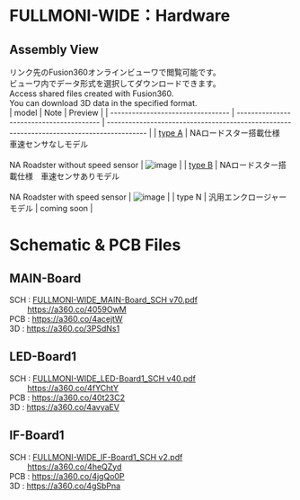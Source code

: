 # FULLMONI-WIDE：Hardware
## Assembly View
リンク先のFusion360オンラインビューワで閲覧可能です。<br>
ビューワ内でデータ形式を選択してダウンロードできます。<br>
Access shared files created with Fusion360.<br>
You can download 3D data in the specified format.<br>
| model                             | Note                                     | Preview                                                                                   |
| --------------------------------- | ---------------------------------------- | ----------------------------------------------------------------------------------------- |
| [type A](https://a360.co/4iwMT53) | NAロードスター搭載仕様　車速センサなしモデル<br><br> NA Roadster without speed sensor | ![image](https://github.com/user-attachments/assets/8232431c-e633-477c-b88c-38fa48a43e2b) |
| [type B](https://a360.co/4kALsVd) | NAロードスター搭載仕様　車速センサありモデル<br><br> NA Roadster with speed sensor | ![image](https://github.com/user-attachments/assets/d97cb603-2d4a-47da-a86b-308152c9f7fb) |
| type N | 汎用エンクロージャーモデル | coming soon |

# Schematic & PCB Files
## MAIN-Board
 SCH : [FULLMONI-WIDE_MAIN-Board_SCH v70.pdf](https://github.com/tomoya723/FULLMONI-WIDE/blob/main/PCB/FULLMONI-WIDE_MAIN-Board_SCH%20v70.pdf)<br>
 &emsp;&emsp; https://a360.co/4059OwM<br>
 PCB : https://a360.co/4acejtW<br>
 3D : https://a360.co/3PSdNs1<br>
## LED-Board1
 SCH : [FULLMONI-WIDE_LED-Board1_SCH v40.pdf](https://github.com/tomoya723/FULLMONI-WIDE/blob/main/PCB/FULLMONI-WIDE_LED-Board1_SCH%20v40.pdf)<br>
&emsp;&emsp; https://a360.co/4fYChtY<br>
 PCB : https://a360.co/40t23C2<br>
 3D : https://a360.co/4avyaEV<br>
## IF-Board1
 SCH : [FULLMONI-WIDE_IF-Board1_SCH v2.pdf](https://github.com/tomoya723/FULLMONI-WIDE/blob/main/PCB/FULLMONI-WIDE_IF-Board1_SCH%20v2.pdf)<br>
&emsp;&emsp; https://a360.co/4heQZyd<br>
 PCB : https://a360.co/4jgQo0P<br>
 3D : https://a360.co/4gSbPna<br>
